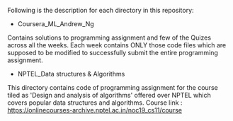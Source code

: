 Following is the description for each directory in this repository:

* Coursera_ML_Andrew_Ng

Contains solutions to programming assignment and few of the Quizes across all the weeks. Each week contains ONLY those code files which are supposed to be modified to successfully submit the entire programming assignment.

* NPTEL_Data structures & Algorithms

This directory contains code of programming assignment for the course tiled as 'Design and analysis of algorithms' offered over NPTEL which covers popular data structures and algorithms. Course link : https://onlinecourses-archive.nptel.ac.in/noc19_cs11/course
